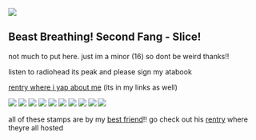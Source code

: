 ![](https://komarev.com/ghpvc/?username=caninepoetry&color=4ab9bd&label=⚔️)

## **Beast Breathing! Second Fang - Slice!**

not much to put here. just im a minor (16) so dont be weird thanks!!

listen to radiohead its peak and please sign my atabook

[rentry where i yap about me](https://rentry.co/weepinghound) (its in my links as well)

![](https://i.postimg.cc/V6HKHW3p/inosuke-stamp-1.gif) ![](https://i.postimg.cc/fyt840sL/inosuke-stamp-2.gif) ![](https://i.postimg.cc/QC20jxNq/inosuke-s-ultimate-stamp.gif) ![](https://i.postimg.cc/TwPk94Hn/inosuke-gakuen-stamp.gif) ![](https://i.postimg.cc/DZPHwcnW/inosuke-s-flexibility-stamp.gif) ![](https://i.postimg.cc/5NT2W8g5/inosuke-has-your-address-stamp.gif) ![](https://i.postimg.cc/nV13WkH5/inosuke-breaking-through-a-window-stamp.gif) ![](https://i.postimg.cc/vZWR4TKk/evil-autism-inosuke-stamp-1.png) ![](https://i.postimg.cc/yNQSCQv1/tanjiro-and-inosuke-duo-stamp.gif) ![](https://i.postimg.cc/TY7vQ8Yw/kyojuro-s-ultimate-stamp.gif) 

all of these stamps are by my [best friend](https://github.com/snares-of-derecho)!! go check out his [rentry](https://rentry.co/penance-cant-absolve-your-sin) where theyre all hosted
